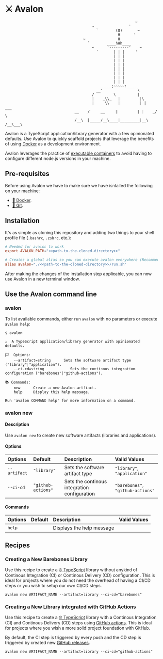 # ⚔️ Avalon

```
                                                            ~
                                        ~                '
                                          `        (O)       ~
                                                    H      '
                                    ~               H
                                      `        ____hHh____
                                        ~      `---------'    ~
                                          `       | | |     '
                                                  | | |
                                                  | | |
                                                  | | |
                                                  | | |
                                                  | | |
                                                  | | |
                                                  | | |
                                            _____;~~~~~:____
                                          __'                \
                                        /         \          |
                                        |    _\\_   |         |\
                                        |     \\    |         | |      ___
                                __    /     __     |         | |    _/   \
                                /__\  |_____/__\____|_________|__\  /__\___\
```

Avalon is a TypeScript application/library generator with a few opinionated defaults. Use Avalon to quickly scaffold projects that leverage the benefits of using [Docker](https://www.docker.com) as a development environment.

Avalon leverages the practice of [executable containers](https://levelup.gitconnected.com/docker-for-development-service-containers-vs-executable-containers-9fb831775133) to avoid having to configure different node.js versions in your machine.

## Pre-requisites

Before using Avalon we have to make sure we have isntalled the following on your machine:

- [🐳 Docker](https://docs.docker.com/get-docker/).
- [🌳 Git](https://git-scm.com/downloads).

## Installation

It's as simple as cloning this repository and adding two things to your shell profile file (`.bashrc`, `.zshrc`, etc.):

```rc
# Needed for avalon to work
export AVALON_PATH="<<path-to-the-cloned-directory>>"

# Creates a global alias so you can execute avalon everywhere (Recommended)
alias avalon="./<<path-to-the-cloned-directory>>/run.sh"
```

After making the changes of the installation step applicable, you can now use Avalon in a new terminal window.

## Use the Avalon command line

### avalon

To list available commands, either run `avalon` with no parameters or execute `avalon help`:

```
$ avalon

⚔️  A TypeScript application/library generator with opinionated defaults.

🏳  Options:
    --artifact=string      Sets the software artifact type ("library"|"application").
    --ci-cd=string            Sets the continous integration configuration ("barebones"|"github-actions").

📚 Commands:
    new      Create a new Avalon artfiact.
    help     Display this help message.

Run 'avalon COMMAND help' for more information on a command.
```

### avalon new

#### Description

Use `avalon new` to create new software artifacts (libraries and applications).

#### Options

| Options      | Default            | Description                                  | Valid Values                      |
| :----------- | :----------------- | :------------------------------------------- | :-------------------------------- |
| `--artifact` | `"library"`        | Sets the software artifact type              | `"library"`, `"application"`      |
| `--ci-cd`    | `"github-actions"` | Sets the continous integration configuration | `"barebones"`, `"github-actions"` |

#### Commands

| Options | Default | Description               | Valid Values |
| :------ | :------ | :------------------------ | :----------- |
| `help`  |         | Displays the help message |              |

## Recipes

### Creating a New Barebones Library

Use this recipe to create a [🌐 TypeScript](https://www.npmjs.com/package/typescript) library without anykind of Continous Integration (CI) or Continous Delivery (CD) configuration. This is ideal for projects where you do not need the overhead of having a CI/CD steps or you wish to setup our own CI/CD steps.

```shell
avalon new ARTIFACT_NAME --artifact=library --ci-cd="barebones"
```

### Creating a New Library integrated with GitHub Actions

Use this recipe to create a [🌐 TypeScript](https://www.npmjs.com/package/typescript) library with a Continous Integration (CI) and Continous Delivery (CD) steps using [GitHub actions](https://github.com/features/actions). This is ideal for projects where you wish a more solid project foundation with GitHub.

By default, the CI step is triggered by every push and the CD step is triggered by created new [GitHub releases](https://docs.github.com/en/repositories/releasing-projects-on-github/managing-releases-in-a-repository).

```shell
avalon new ARTIFACT_NAME --artifact=library --ci-cd="github-actions"
```
